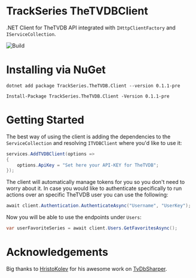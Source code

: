 TrackSeries TheTVDBClient
===================

.NET Client for TheTVDB API integrated with `IHttpClientFactory` and `IServiceCollection`.

![Build](https://github.com/cjaliaga/TrackSeries.TheTVDB.Client/workflows/Build/badge.svg)

# Installing via NuGet

```
dotnet add package TrackSeries.TheTVDB.Client --version 0.1.1-pre
``` 

```
Install-Package TrackSeries.TheTVDB.Client -Version 0.1.1-pre
```

# Getting Started

The best way of using the client is adding the dependencies to the `ServiceCollection` and resolving `ITVDBClient` where you'd like to use it:

```C#
services.AddTVDBClient(options => 
{
    options.ApiKey = "Set here your API-KEY for TheTVDB";
});
```
The client will automatically manage tokens for you so you don't need to worry about it. In case you would like to authenticate specifically  to run actions over an specific TheTVDB user you can use the following:

```C#
await client.Authentication.AuthenticateAsync("Username", "UserKey");
```

Now you will be able to use the endpoints under `Users`:

```C#
var userFavoriteSeries = await client.Users.GetFavoritesAsync();
```

# Acknowledgements

Big thanks to [HristoKolev](https://github.com/HristoKolev) for his awesome work on [TvDbSharper](https://github.com/HristoKolev/TvDbSharper).


